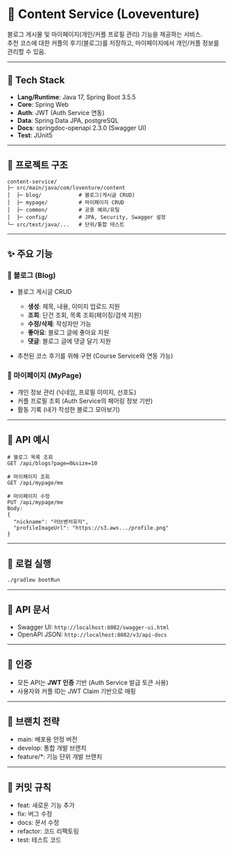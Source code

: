 # 📄 Content Service (Loveventure)

블로그 게시물 및 마이페이지(개인/커플 프로필 관리) 기능을 제공하는 서비스.  
추천 코스에 대한 커플의 후기(블로그)를 저장하고, 마이페이지에서 개인/커플 정보를 관리할 수 있음.

---

## 🔧 Tech Stack

- **Lang/Runtime**: Java 17, Spring Boot 3.5.5  
- **Core**: Spring Web
- **Auth**: JWT (Auth Service 연동)  
- **Data**: Spring Data JPA, postgreSQL  
- **Docs**: springdoc-openapi 2.3.0 (Swagger UI)  
- **Test**: JUnit5

---

## 📂 프로젝트 구조

```
content-service/
├─ src/main/java/com/loventure/content
│  ├─ blog/            # 블로그(게시글 CRUD)
│  ├─ mypage/          # 마이페이지 CRUD
│  ├─ common/          # 공용 예외/유틸
│  ├─ config/          # JPA, Security, Swagger 설정
└─ src/test/java/...   # 단위/통합 테스트
```

---

## ✨ 주요 기능

### 📘 블로그 (Blog)

- 블로그 게시글 CRUD
  - **생성**: 제목, 내용, 이미지 업로드 지원
  - **조회**: 단건 조회, 목록 조회(페이징/검색 지원)
  - **수정/삭제**: 작성자만 가능
  - **좋아요**: 블로그 글에 좋아요 지원
  - **댓글**: 블로그 글에 댓글 달기 지원

- 추천된 코스 후기를 위해 구현 (Course Service와 연동 가능)

### 🙍 마이페이지 (MyPage)

- 개인 정보 관리 (닉네임, 프로필 이미지, 선호도)
- 커플 프로필 조회 (Auth Service의 페어링 정보 기반)
- 활동 기록 (내가 작성한 블로그 모아보기)

---

## 🔑 API 예시

```http
# 블로그 목록 조회
GET /api/blogs?page=0&size=10

# 마이페이지 조회
GET /api/mypage/me

# 마이페이지 수정
PUT /api/mypage/me
Body:
{
  "nickname": "러브벤처유저",
  "profileImageUrl": "https://s3.aws.../profile.png"
}
```

---

## 🐳 로컬 실행

```bash
./gradlew bootRun
```
---

## 📘 API 문서

- Swagger UI: `http://localhost:8082/swagger-ui.html`  
- OpenAPI JSON: `http://localhost:8082/v3/api-docs`

---

## 🔐 인증

- 모든 API는 **JWT 인증** 기반 (Auth Service 발급 토큰 사용)  
- 사용자와 커플 ID는 JWT Claim 기반으로 매핑  

---

## 🧩 브랜치 전략
* main: 배포용 안정 버전
* develop: 통합 개발 브랜치
* feature/*: 기능 단위 개발 브랜치

---

## 📜 커밋 규칙
* feat: 새로운 기능 추가
* fix: 버그 수정
* docs: 문서 수정
* refactor: 코드 리팩토링
* test: 테스트 코드
